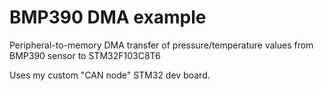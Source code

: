 # BMP390 DMA example

Peripheral-to-memory DMA transfer of pressure/temperature values from BMP390 sensor to STM32F103C8T6

Uses my custom "CAN node" STM32 dev board.